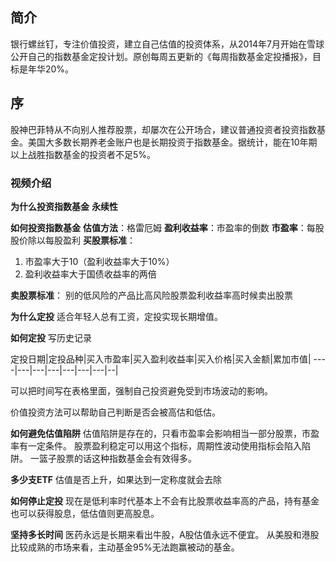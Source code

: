 ## 简介

银行螺丝钉，专注价值投资，建立自己估值的投资体系，从2014年7月开始在雪球公开自己的指数基金定投计划。原创每周五更新的《每周指数基金定投播报》，目标是年华20%。


## 序

股神巴菲特从不向别人推荐股票，却屡次在公开场合，建议普通投资者投资指数基金。美国大多数长期养老金账户也是长期投资于指数基金。据统计，能在10年期以上战胜指数基金的投资者不足5%。


### 视频介绍

**为什么投资指数基金**
**永续性**

**如何投资指数基金**
**估值方法**：格雷厄姆
**盈利收益率**：市盈率的倒数
**市盈率**：每股股价除以每股盈利
**买股票标准**：

1. 市盈率大于10（盈利收益率大于10%）
2. 盈利收益率大于国债收益率的两倍

**卖股票标准**：
别的低风险的产品比高风险股票盈利收益率高时候卖出股票


**为什么定投**
适合年轻人总有工资，定投实现长期增值。

**如何定投**
写历史记录

定投日期|定投品种|买入市盈率|买入盈利收益率|买入价格|买入金额|累加市值|
----|---|---|---|---|---|---|--|

可以把时间写在表格里面，强制自己投资避免受到市场波动的影响。

价值投资方法可以帮助自己判断是否会被高估和低估。


**如何避免估值陷阱**
估值陷阱是存在的，只看市盈率会影响相当一部分股票，市盈率有一定条件。
股票盈利稳定可以用这个指标，周期性波动使用指标会陷入陷阱。
一篮子股票的话这种指数基金会有效得多。

**多少支ETF**
估值是否上升，如果达到一定称度就会去除

**如何停止定投**
现在是低利率时代基本上不会有比股票收益率高的产品，持有基金也可以获得股息，低估值则更高股息。

**坚持多长时间**
医药永远是长期来看出牛股，A股估值永远不便宜。
从美股和港股比较成熟的市场来看，主动基金95%无法跑赢被动的基金。
































